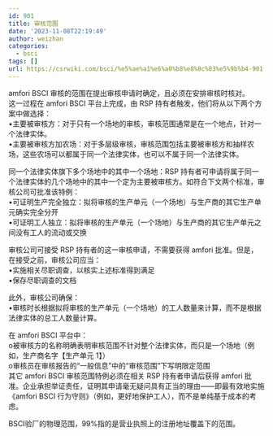 ```yaml
---
id: 901
title: 审核范围
date: '2023-11-08T22:19:49'
author: weizhan
categories:
  - bsci
tags: []
url: https://csrwiki.com/bsci/%e5%ae%a1%e6%a0%b8%e8%8c%83%e5%9b%b4-901
---
```


amfori BSCI 审核的范围在提出审核申请时确定，且必须在安排审核时核对。\
这一过程在 amfori BSCI 平台上完成，由 RSP 持有者触发，他们将从以下两个方案中做选择：\
•主要被审核方：对于只有一个场地的审核，审核范围通常是在一个地点，针对一个法律实体。\
•主要被审核方加农场：对于多层级审核，审核范围包括主要被审核方和抽样农场，这些农场可以都属于同一个法律实体，也可以不属于同一个法律实体。

同一个法律实体旗下多个场地中的其中一个场地：RSP 持有者可申请将属于同一个法律实体的几个场地中的其中一个定为主要被审核方。如符合下文两个标准，审核公司可批准该特例：\
•可证明生产完全独立：拟将审核的生产单元（一个场地）与生产商的其它生产单元确实完全分开\
•可证明工人独立：拟将审核的生产单元（一个场地）与生产商的其它生产单元之间没有工人的流动或交换

审核公司可接受 RSP 持有者的这一审核申请，不需要获得 amfori 批准。但是，在接受之前，审核公司应当：\
•实施相关尽职调查，以核实上述标准得到满足\
•保存尽职调查的文档

此外，审核公司确保：\
•审核时长根据拟将审核的生产单元（一个场地）的工人数量来计算，而不是根据法律实体的总工人数量计算。

在 amfori BSCI 平台中：\
o被审核方的名称明确表明审核范围不针对整个法律实体，而只是一个场地（例如，生产商名字【生产单元 1】）\
o审核员在审核报告的“一般信息”中的“审核范围”下写明限定范围\
其它 amfori BSCI 审核范围特例必须在相关 RSP 持有者申请后获得 amfori 批准。企业承担举证责任，证明其申请毫无疑问具有正当的理由——即最有效地实施《amfori BSCI 行为守则》（例如，更好地保护工人），而不是单纯基于成本的考虑。

BSCI验厂的物理范围，99%指的是营业执照上的注册地址覆盖下的范围。
